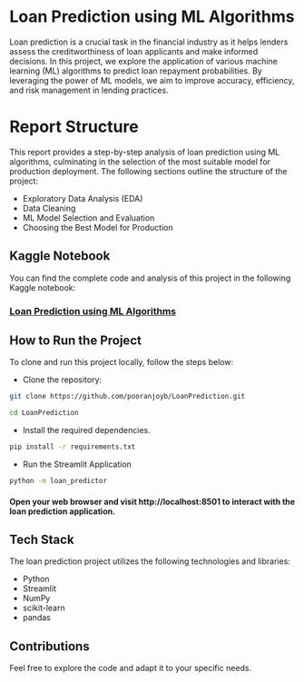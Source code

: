 # Loan Prediction using ML Algorithms
Loan prediction is a crucial task in the financial industry as it helps lenders assess the creditworthiness of loan applicants and make informed decisions. In this project, we explore the application of various machine learning (ML) algorithms to predict loan repayment probabilities. By leveraging the power of ML models, we aim to improve accuracy, efficiency, and risk management in lending practices.

# Report Structure
This report provides a step-by-step analysis of loan prediction using ML algorithms, culminating in the selection of the most suitable model for production deployment. The following sections outline the structure of the project:

- Exploratory Data Analysis (EDA)
- Data Cleaning
- ML Model Selection and Evaluation
- Choosing the Best Model for Production

## Kaggle Notebook
You can find the complete code and analysis of this project in the following Kaggle notebook: 
### [Loan Prediction using ML Algorithms](https://www.kaggle.com/code/pooranjoyb/loan-prediction)

## How to Run the Project
To clone and run this project locally, follow the steps below:

- Clone the repository:

```bash
git clone https://github.com/pooranjoyb/LoanPrediction.git
```
```bash
cd LoanPrediction
```
- Install the required dependencies. 
```bash
pip install -r requirements.txt
```
- Run the Streamlit Application
```bash
python -m loan_predictor
```
#### Open your web browser and visit http://localhost:8501 to interact with the loan prediction application.

## Tech Stack
The loan prediction project utilizes the following technologies and libraries:

- Python
- Streamlit
- NumPy
- scikit-learn
- pandas

## Contributions
Feel free to explore the code and adapt it to your specific needs.